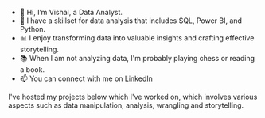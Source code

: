 * 👋 Hi, I’m Vishal, a Data Analyst.
* 🔧 I have a skillset for data analysis that includes SQL, Power BI, and Python.
* :bar_chart: I enjoy transforming data into valuable insights and crafting effective storytelling.
* :books: When I am not analyzing data, I'm probably playing chess or reading a book.
* 📫 You can connect with me on [LinkedIn](https://www.linkedin.com/in/vishallb/)

I've hosted my projects below which I've worked on, which involves various aspects such as data manipulation, analysis, wrangling and storytelling.

<!---
VishallB/VishallB is a ✨ special ✨ repository because its `README.md` (this file) appears on your GitHub profile.
You can click the Preview link to take a look at your changes.
--->
